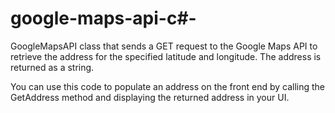 # google-maps-api-c#-

GoogleMapsAPI class that sends a GET request to the Google Maps API to retrieve the address for the specified latitude and longitude. The address is returned as a string.

You can use this code to populate an address on the front end by calling the GetAddress method and displaying the returned address in your UI.
